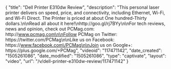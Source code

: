 {
    "title": "Dell Printer E310dw Review",
    "description": "This personal laser printer delivers on speed, price, and connectivity, including Ethernet, Wi-Fi, and Wi-Fi Direct. The Printer is priced at about One hundred-Thirty dollars.\n\nRead all about it here!\nhttp:\/\/goo.gl\/rj7BYy\n\nFor tech reviews, news and opinion, check out PCMag.com: http:\/\/www.pcmag.com\n\nFollow PCMag on Twitter: https:\/\/twitter.com\/PCMag\n\nLike us on Facebook: https:\/\/www.facebook.com\/PCMag\n\nJoin us on Google+: https:\/\/plus.google.com\/+PCMag",
    "videoid": "117471142",
    "date_created": "1505261086",
    "date_modified": "1505261086",
    "type": "captivate",
    "layout": "video",
    "url": "\/v\/dell-printer-e310dw-review\/117471142"
}